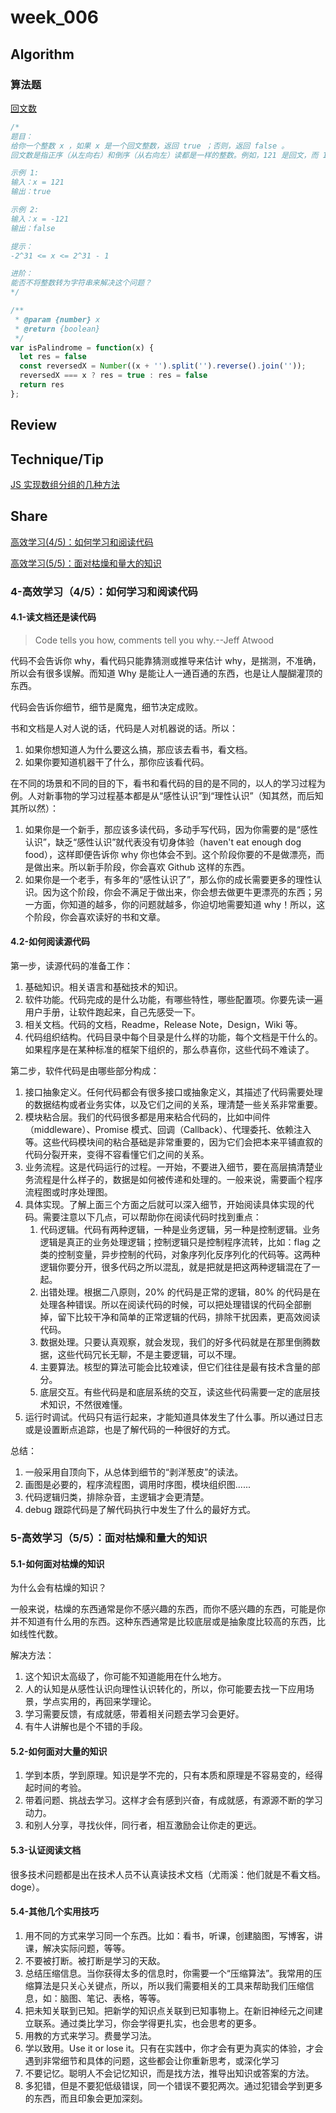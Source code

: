 # week_006

## Algorithm

### 算法题

[回文数](https://leetcode-cn.com/problems/palindrome-number/)

```js
/*
题目：
给你一个整数 x ，如果 x 是一个回文整数，返回 true ；否则，返回 false 。
回文数是指正序（从左向右）和倒序（从右向左）读都是一样的整数。例如，121 是回文，而 123 不是。

示例 1:
输入：x = 121
输出：true

示例 2:
输入：x = -121
输出：false

提示：
-2^31 <= x <= 2^31 - 1

进阶：
能否不将整数转为字符串来解决这个问题？
*/

/**
 * @param {number} x
 * @return {boolean}
 */
var isPalindrome = function(x) {
  let res = false
  const reversedX = Number((x + '').split('').reverse().join(''));
  reversedX === x ? res = true : res = false
  return res
};
```

## Review

## Technique/Tip

[JS 实现数组分组的几种方法](https://cq036pgwqz.feishu.cn/docs/doccnEHyXgyghxMKSQHefKSitXb)

## Share

[高效学习(4/5)：如何学习和阅读代码](https://time.geekbang.org/column/article/14380?code=KHKYcoBU6vZa8nMglg7AWfDxxi3BWrz9INAzAY3umPk%3D)

[高效学习(5/5)：面对枯燥和量大的知识](https://time.geekbang.org/column/article/14389?code=KHKYcoBU6vZa8nMglg7AWfDxxi3BWrz9INAzAY3umPk%3D)

### 4-高效学习（4/5）：如何学习和阅读代码

#### 4.1-读文档还是读代码

> Code tells you how, comments tell you why.--Jeff Atwood

代码不会告诉你 why，看代码只能靠猜测或推导来估计 why，是揣测，不准确，所以会有很多误解。而知道 Why 是能让人一通百通的东西，也是让人醍醐灌顶的东西。

代码会告诉你细节，细节是魔鬼，细节决定成败。

书和文档是人对人说的话，代码是人对机器说的话。所以：

1. 如果你想知道人为什么要这么搞，那应该去看书，看文档。
2. 如果你要知道机器干了什么，那你应该看代码。

在不同的场景和不同的目的下，看书和看代码的目的是不同的，以人的学习过程为例。人对新事物的学习过程基本都是从“感性认识”到“理性认识”（知其然，而后知其所以然）：

1. 如果你是一个新手，那应该多读代码，多动手写代码，因为你需要的是“感性认识”，缺乏“感性认识”就代表没有切身体验（haven't eat enough dog food），这样即便告诉你 why 你也体会不到。这个阶段你要的不是做漂亮，而是做出来。所以新手阶段，你会喜欢 Github 这样的东西。
2. 如果你是一个老手，有多年的“感性认识了”，那么你的成长需要更多的理性认识。因为这个阶段，你会不满足于做出来，你会想去做更牛更漂亮的东西；另一方面，你知道的越多，你的问题就越多，你迫切地需要知道 why！所以，这个阶段，你会喜欢读好的书和文章。

#### 4.2-如何阅读源代码

第一步，读源代码的准备工作：

1. 基础知识。相关语言和基础技术的知识。
2. 软件功能。代码完成的是什么功能，有哪些特性，哪些配置项。你要先读一遍用户手册，让软件跑起来，自己先感受一下。
3. 相关文档。代码的文档，Readme，Release Note，Design，Wiki 等。
4. 代码组织结构。代码目录中每个目录是什么样的功能，每个文档是干什么的。如果程序是在某种标准的框架下组织的，那么恭喜你，这些代码不难读了。

第二步，软件代码是由哪些部分构成：

1. 接口抽象定义。任何代码都会有很多接口或抽象定义，其描述了代码需要处理的数据结构或者业务实体，以及它们之间的关系，理清楚一些关系非常重要。
2. 模块粘合层。我们的代码很多都是用来粘合代码的，比如中间件（middleware）、Promise 模式、回调（Callback）、代理委托、依赖注入等。这些代码模块间的粘合基础是非常重要的，因为它们会把本来平铺直叙的代码分裂开来，变得不容看懂它们之间的关系。
3. 业务流程。这是代码运行的过程。一开始，不要进入细节，要在高层搞清楚业务流程是什么样子的，数据是如何被传递和处理的。一般来说，需要画个程序流程图或时序处理图。
4. 具体实现。了解上面三个方面之后就可以深入细节，开始阅读具体实现的代码。需要注意以下几点，可以帮助你在阅读代码时找到重点：
   1. 代码逻辑。代码有两种逻辑，一种是业务逻辑，另一种是控制逻辑。业务逻辑是真正的业务处理逻辑；控制逻辑只是控制程序流转，比如：flag 之类的控制变量，异步控制的代码，对象序列化反序列化的代码等。这两种逻辑你要分开，很多代码之所以混乱，就是把就是把这两种逻辑混在了一起。
   2. 出错处理。根据二八原则，20% 的代码是正常的逻辑，80% 的代码是在处理各种错误。所以在阅读代码的时候，可以把处理错误的代码全部删掉，留下比较干净和简单的正常逻辑的代码，排除干扰因素，更高效阅读代码。
   3. 数据处理。只要认真观察，就会发现，我们的好多代码就是在那里倒腾数据，这些代码冗长无聊，不是主要逻辑，可以不理。
   4. 主要算法。核型的算法可能会比较难读，但它们往往是最有技术含量的部分。
   5. 底层交互。有些代码是和底层系统的交互，读这些代码需要一定的底层技术知识，不然很难懂。
5. 运行时调试。代码只有运行起来，才能知道具体发生了什么事。所以通过日志或是设置断点追踪，也是了解代码的一种很好的方式。

总结：

1. 一般采用自顶向下，从总体到细节的“剥洋葱皮”的读法。
2. 画图是必要的，程序流程图，调用时序图，模块组织图......
3. 代码逻辑归类，排除杂音，主逻辑才会更清楚。
4. debug 跟踪代码是了解代码执行中发生了什么的最好方式。

### 5-高效学习（5/5）：面对枯燥和量大的知识

#### 5.1-如何面对枯燥的知识

为什么会有枯燥的知识？

一般来说，枯燥的东西通常是你不感兴趣的东西，而你不感兴趣的东西，可能是你并不知道有什么用的东西。这种东西通常是比较底层或是抽象度比较高的东西，比如线性代数。

解决方法：

1. 这个知识太高级了，你可能不知道能用在什么地方。
2. 人的认知是从感性认识向理性认识转化的，所以，你可能要去找一下应用场景，学点实用的，再回来学理论。
3. 学习需要反馈，有成就感，带着相关问题去学习会更好。
4. 有牛人讲解也是个不错的手段。

#### 5.2-如何面对大量的知识

1. 学到本质，学到原理。知识是学不完的，只有本质和原理是不容易变的，经得起时间的考验。
2. 带着问题、挑战去学习。这样才会有感到兴奋，有成就感，有源源不断的学习动力。
3. 和别人分享，寻找伙伴，同行者，相互激励会让你走的更远。

#### 5.3-认证阅读文档

很多技术问题都是出在技术人员不认真读技术文档（尤雨溪：他们就是不看文档。doge）。

#### 5.4-其他几个实用技巧

1. 用不同的方式来学习同一个东西。比如：看书，听课，创建脑图，写博客，讲课，解决实际问题，等等。
2. 不要被打断。被打断是学习的天敌。
3. 总结压缩信息。当你获得太多的信息时，你需要一个“压缩算法”。我常用的压缩算法是只关心关键点，所以，所以我们需要相关的工具来帮助我们压缩信息，如：脑图、笔记、表格，等等。
4. 把未知关联到已知。把新学的知识点关联到已知事物上。在新旧神经元之间建立联系。通过类比学习，你会学得更扎实，也会思考的更多。
5. 用教的方式来学习。费曼学习法。
6. 学以致用。Use it or lose it。只有在实践中，你才会有更为真实的体验，才会遇到非常细节和具体的问题，这些都会让你重新思考，或深化学习
7. 不要记忆。聪明人不会记忆知识，而是找方法，推导出知识或答案的方法。
8. 多犯错，但是不要犯低级错误，同一个错误不要犯两次。通过犯错会学到更多的东西，而且印象会更加深刻。
